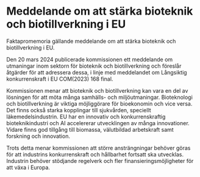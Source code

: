# Meddelande om att stärka bioteknik och biotillverkning i EU

Faktapromemoria gällande meddelande om att stärka bioteknik och biotillverkning i EU.

Den 20 mars 2024 publicerade kommissionen ett meddelande om utmaningar inom sektorn för bioteknik och biotillverkning och föreslår åtgärder för att adressera dessa, i linje med meddelandet om Långsiktig konkurrenskraft i EU COM(2023\) 168 final.

Kommissionen menar att bioteknik och biotillverkning kan vara en del av
lösningen för att möta många samhälls\- och miljöutmaningar. Bioteknologi
och biotillverkning är viktiga möjliggörare för bioekonomin och vice versa.
Det finns också starka kopplingar till sjukvården, speciellt
läkemedelsindustrin. EU har en innovativ och konkurrenskraftig
bioteknikindustri och AI accelererar utvecklingen av många innovationer.
Vidare finns god tillgång till biomassa, välutbildad arbetskraft samt
forskning och innovation.

Trots detta menar kommissionen att större ansträngningar behöver göras
för att industrins konkurrenskraft och hållbarhet fortsatt ska utvecklas.
Industrin behöver stödjande regelverk och fler finansieringsmöjligheter för
att växa i Europa.
